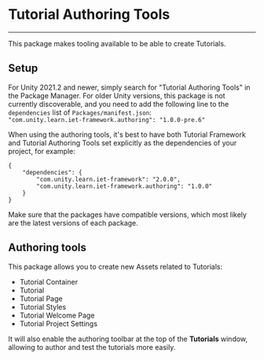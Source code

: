 # Tutorial Authoring Tools
---------
This package makes tooling available to be able to create Tutorials.

## Setup
For Unity 2021.2 and newer, simply search for "Tutorial Authoring Tools" in the Package Manager. For older Unity versions, this package is not currently discoverable,
and you need to add the following line to the `dependencies` list of `Packages/manifest.json`:  
`"com.unity.learn.iet-framework.authoring": "1.0.0-pre.6"`

When using the authoring tools, it's best to have both Tutorial Framework and Tutorial Authoring Tools set explicitly as the dependencies of your project, for example:

    {
        "dependencies": {
            "com.unity.learn.iet-framework": "2.0.0",
            "com.unity.learn.iet-framework.authoring": "1.0.0"
        }
    }

Make sure that the packages have compatible versions, which most likely are the latest versions of each package.

## Authoring tools
This package allows you to create new Assets related to Tutorials:

- Tutorial Container
- Tutorial
- Tutorial Page
- Tutorial Styles
- Tutorial Welcome Page
- Tutorial Project Settings

It will also enable the authoring toolbar at the top of the **Tutorials** window, allowing to author and test the tutorials more easily.
